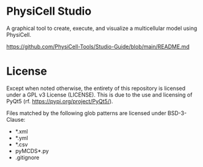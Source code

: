 # PhysiCell Studio

A graphical tool to create, execute, and visualize a multicellular model using PhysiCell.

https://github.com/PhysiCell-Tools/Studio-Guide/blob/main/README.md

# License

Except when noted otherwise, the entirety of this repository is licensed under a GPL v3 License (LICENSE). This
is due to the use and licensing of PyQt5 (rf. https://pypi.org/project/PyQt5/).

Files matched by the following glob patterns are licensed under BSD-3-Clause:

* *.xml
* *.yml
* *.csv
* pyMCDS*.py
* .gitignore